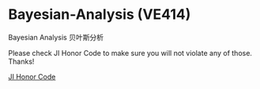 # Bayesian-Analysis (VE414)
Bayesian Analysis 贝叶斯分析

Please check JI Honor Code to make sure you will not violate any of those. Thanks!

[JI Honor Code](https://www.ji.sjtu.edu.cn/academics/academic-integrity/honor-code/)
